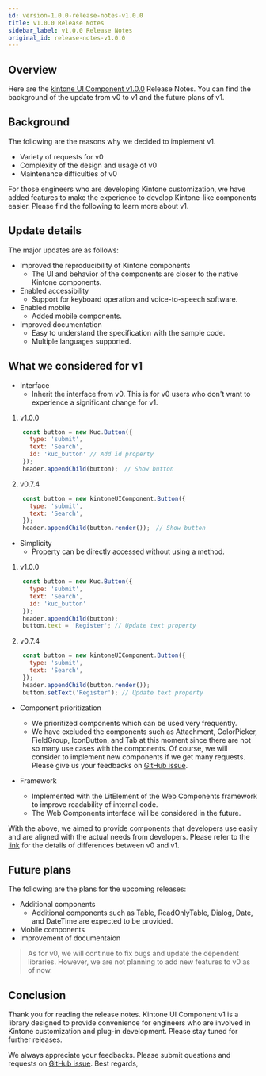 ```yaml
---
id: version-1.0.0-release-notes-v1.0.0
title: v1.0.0 Release Notes
sidebar_label: v1.0.0 Release Notes
original_id: release-notes-v1.0.0
---
```


## Overview

Here are the [kintone UI Component v1.0.0](https://github.com/kintone-labs/kintone-ui-component/releases/tag/v1.0.0) Release Notes.
You can find the background of the update from v0 to v1 and the future plans of v1.

## Background

The following are the reasons why we decided to implement v1.
- Variety of requests for v0
- Complexity of the design and usage of v0
- Maintenance difficulties of v0

For those engineers who are developing Kintone customization, we have added features to make the experience to develop Kintone-like components easier. Please find the following to learn more about v1.

## Update details

The major updates are as follows:

- Improved the reproducibility of Kintone components
  - The UI and behavior of the components are closer to the native Kintone components.
- Enabled accessibility
  - Support for keyboard operation and voice-to-speech software.
- Enabled mobile
  - Added mobile components.
- Improved documentation
  - Easy to understand the specification with the sample code.
  - Multiple languages supported.

## What we considered for v1

- Interface
  - Inherit the interface from v0. This is for v0 users who don't want to experience a significant change for v1.

1. v1.0.0
```JavaScript
    const button = new Kuc.Button({
      type: 'submit',
      text: 'Search',
      id: 'kuc_button' // Add id property
    });
    header.appendChild(button);　// Show button
```
2. v0.7.4
```JavaScript
    const button = new kintoneUIComponent.Button({
      type: 'submit',
      text: 'Search',
    });
    header.appendChild(button.render());　// Show button
```

- Simplicity
  - Property can be directly accessed without using a method.

1. v1.0.0
```JavaScript
    const button = new Kuc.Button({
      type: 'submit',
      text: 'Search',
      id: 'kuc_button'
    });
    header.appendChild(button);
    button.text = 'Register'; // Update text property
```
2. v0.7.4
```JavaScript
    const button = new kintoneUIComponent.Button({
      type: 'submit',
      text: 'Search',
    });
    header.appendChild(button.render());
    button.setText('Register'); // Update text property
```


- Component prioritization
  - We prioritized components which can be used very frequently.
  - We have excluded the components such as Attachment, ColorPicker, FieldGroup, IconButton, and Tab at this moment since there are not so many use cases with the components. Of course, we will consider to implement new components if we get many requests. Please give us your feedbacks on [GitHub issue](https://github.com/kintone-labs/kintone-ui-component/issues/new/choose).

- Framework
  - Implemented with the LitElement of the Web Components framework to improve readability of internal code.
  - The Web Components interface will be considered in the future.

With the above, we aimed to provide components that developers use easily and are aligned with the actual needs from developers.
Please refer to the [link](../guides/comparison-v0-v1.md) for the details of differences between v0 and v1.

## Future plans

The following are the plans for the upcoming releases:

- Additional components
  - Additional components such as Table, ReadOnlyTable, Dialog, Date, and DateTime are expected to be provided.
- Mobile components
- Improvement of documentaion

> As for v0, we will continue to fix bugs and update the dependent libraries. However, we are not planning to add new features to v0 as of now.

## Conclusion

Thank you for reading the release notes.
Kintone UI Component v1 is a library designed to provide convenience for engineers who are involved in Kintone customization and plug-in development.
Please stay tuned for further releases.

We always appreciate your feedbacks. Please submit questions and requests on [GitHub issue](https://github.com/kintone-labs/kintone-ui-component/issues/new/choose).
Best regards,
